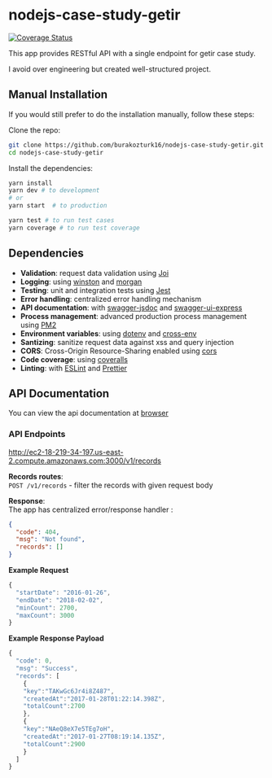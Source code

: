 # nodejs-case-study-getir
[![Coverage Status](https://coveralls.io/repos/github/burakozturk16/nodejs-case-study-getir/badge.svg?branch=master)](https://coveralls.io/github/burakozturk16/nodejs-case-study-getir?branch=master)

This app provides RESTful API with a single endpoint for getir case study.

I avoid over engineering but created well-structured project.

## Manual Installation

If you would still prefer to do the installation manually, follow these steps:

Clone the repo:

```bash
git clone https://github.com/burakozturk16/nodejs-case-study-getir.git
cd nodejs-case-study-getir
```

Install the dependencies:

```bash
yarn install
yarn dev # to development
# or
yarn start  # to production
```

```bash
yarn test # to run test cases
yarn coverage # to run test coverage
```

## Dependencies
- **Validation**: request data validation using [Joi](https://github.com/hapijs/joi)
- **Logging**: using [winston](https://github.com/winstonjs/winston) and [morgan](https://github.com/expressjs/morgan)
- **Testing**: unit and integration tests using [Jest](https://jestjs.io)
- **Error handling**: centralized error handling mechanism
- **API documentation**: with [swagger-jsdoc](https://github.com/Surnet/swagger-jsdoc) and [swagger-ui-express](https://github.com/scottie1984/swagger-ui-express)
- **Process management**: advanced production process management using [PM2](https://pm2.keymetrics.io)
- **Environment variables**: using [dotenv](https://github.com/motdotla/dotenv) and [cross-env](https://github.com/kentcdodds/cross-env#readme)
- **Santizing**: sanitize request data against xss and query injection
- **CORS**: Cross-Origin Resource-Sharing enabled using [cors](https://github.com/expressjs/cors)
- **Code coverage**: using [coveralls](https://coveralls.io)
- **Linting**: with [ESLint](https://eslint.org) and [Prettier](https://prettier.io)


## API Documentation

You can view the api documentation at [browser](http://localhost:3000/v1/docs)

### API Endpoints

http://ec2-18-219-34-197.us-east-2.compute.amazonaws.com:3000/v1/records

**Records routes**:\
`POST /v1/records` - filter the records with given request body

**Response**:\
The app has centralized error/response handler :

```json
{
  "code": 404,
  "msg": "Not found",
  "records": []
}
```

**Example Request**

```jsx
{
  "startDate": "2016-01-26",
  "endDate": "2018-02-02",
  "minCount": 2700,
  "maxCount": 3000
}
```
**Example Response Payload**
```jsx
{
  "code": 0,
  "msg": "Success",
  "records": [
    {
    "key":"TAKwGc6Jr4i8Z487",
    "createdAt":"2017-01-28T01:22:14.398Z",
    "totalCount":2700
    },
    {
    "key":"NAeQ8eX7e5TEg7oH",
    "createdAt":"2017-01-27T08:19:14.135Z",
    "totalCount":2900
    }
  ]
}
```
